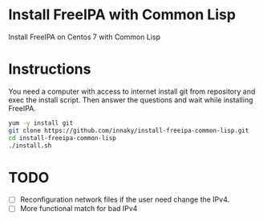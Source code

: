 # Install FreeIPA with Common Lisp
Install FreeIPA on Centos 7 with Common Lisp

# Instructions

You need a computer with access to internet install git from repository and exec the install script. Then answer the questions and wait while installing FreeIPA.

```bash
yum -y install git
git clone https://github.com/innaky/install-freeipa-common-lisp.git
cd install-freeipa-common-lisp
./install.sh
```
# TODO
- [ ] Reconfiguration network files if the user need change the IPv4.
- [ ] More functional match for bad IPv4
